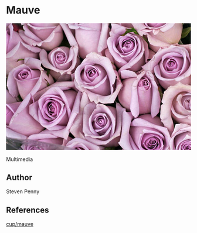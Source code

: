 Mauve
=====

![hero](image.jpg)

Multimedia

Author
------

Steven Penny

References
----------

[cup/mauve](https://github.com/cup/mauve)
